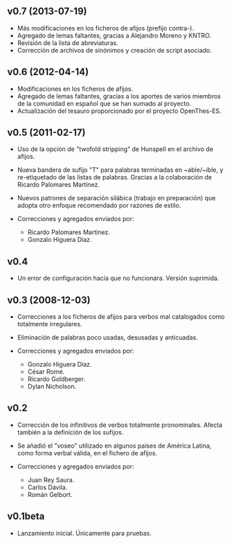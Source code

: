 ## v0.7 (2013-07-19)

- Más modificaciones en los ficheros de afijos (prefijo contra-).
- Agregado de lemas faltantes, gracias a Alejandro Moreno y KNTRO.
- Revisión de la lista de abreviaturas.
- Corrección de archivos de sinónimos y creación de script asociado.

## v0.6 (2012-04-14)

- Modificaciones en los ficheros de afijos.
- Agregado de lemas faltantes, gracias a los aportes de varios miembros de la
  comunidad en español que se han sumado al proyecto.
- Actualización del tesauro proporcionado por el proyecto OpenThes-ES.

## v0.5 (2011-02-17)

- Uso de la opción de "twofold stripping" de Hunspell en el archivo de
  afijos.
- Nueva bandera de sufijo "T" para palabras terminadas en ~able/~ible,
  y re-etiquetado de las listas de palabras. Gracias a la colaboración
  de Ricardo Palomares Martínez.
- Nuevos patrones de separación silábica (trabajo en preparación) que
  adopta otro enfoque recomendado por razones de estilo.
- Correcciones y agregados enviados por:

  - Ricardo Palomares Martínez.
  - Gonzalo Higuera Díaz.

## v0.4

- Un error de configuración hacía que no funcionara. Versión suprimida.

## v0.3 (2008-12-03)

- Correcciones a los ficheros de afijos para verbos mal catalogados como
  totalmente irregulares.
- Eliminación de palabras poco usadas, desusadas y anticuadas.
- Correcciones y agregados enviados por:

  - Gonzalo Higuera Díaz.
  - César Romé.
  - Ricardo Goldberger.
  - Dylan Nicholson.

## v0.2

- Corrección de los infinitivos de verbos totalmente pronominales. Afecta
  también a la definición de los sufijos.
- Se añadió el "voseo" utilizado en algunos países de América Latina, como
  forma verbal válida, en el fichero de afijos.
- Correcciones y agregados enviados por:

  - Juan Rey Saura.
  - Carlos Dávila.
  - Román Gelbort.

## v0.1beta

- Lanzamiento inicial. Únicamente para pruebas.
